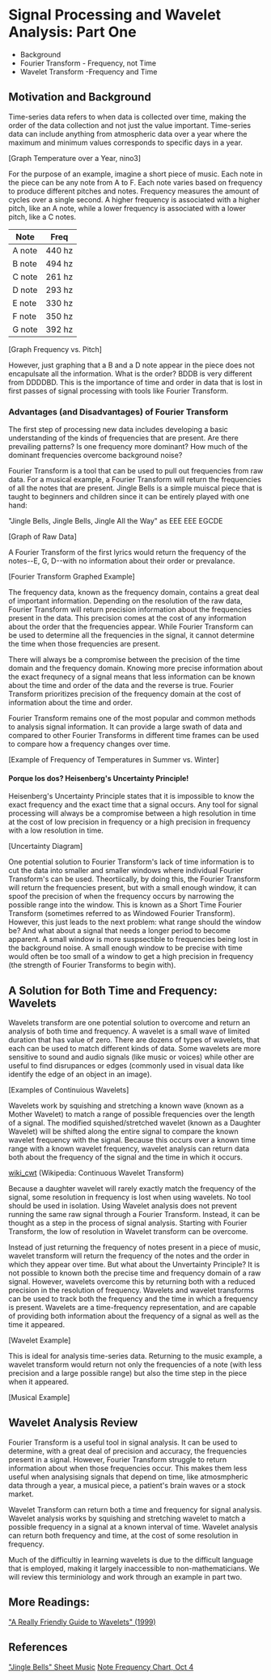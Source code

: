 
# Signal Processing and Wavelet Analysis: Part One

- Background
- Fourier Transform - Frequency, not Time
- Wavelet Transform -Frequency and Time

## Motivation and Background

Time-series data refers to when data is collected over time, making the order of the data collection and not just the value important. Time-series data can include anything from atmospheric data over a year where the maximum and minimum values corresponds to specific days in a year. 

[Graph Temperature over a Year, nino3]

For the purpose of an example, imagine a short piece of music. Each note in the piece can be any note from A to F. Each note varies based on frequency to produce different pitches and notes. Frequency measures the amount of cycles over a single second. A higher frequency is associated with a higher pitch, like an A note, while a lower frequency is associated with a lower pitch, like a C notes.
   
| Note   | Freq   |
|--------|--------|
| A note | 440 hz |
| B note | 494 hz |
| C note | 261 hz |
| D note | 293 hz |
| E note | 330 hz |
| F note | 350 hz |
| G note | 392 hz |

[Graph Frequency vs. Pitch]

However, just graphing that a B and a D note appear in the piece does not encapulsate all the information. What is the order? BDDB is very different from DDDDBD. This is the importance of time and order in data that is lost in first passes of signal processing with tools like Fourier Transform.

### Advantages (and Disadvantages) of Fourier Transform

The first step of processing new data includes developing a basic understanding of the kinds of frequencies that are present. Are there prevailing patterns? Is one frequency more dominant? How much of the dominant frequencies overcome background noise?

Fourier Transform is a tool that can be used to pull out frequencies from raw data. For a musical example, a Fourier Transform will return the frequencies of all the notes that are present. Jingle Bells is a simple muiscal piece that is taught to beginners and children since it can be entirely played with one hand: 

"Jingle Bells, Jingle Bells, Jingle All the Way" as EEE EEE EGCDE

[Graph of Raw Data]

A Fourier Transform of the first lyrics would return the frequency of the notes--E, G, D--with no information about their order or prevalance.

[Fourier Transform Graphed Example]

The frequency data, known as the frequency domain, contains a great deal of important information. Depending on the resolution of the raw data, Fourier Transform will return precision information about the frequencies present in the data. This precision comes at the cost of any information about the order that the frequencies appear. While Fourier Transform can be used to determine all the frequencies in the signal, it cannot determine the time when those frequencies are present.

There will always be a compromise between the precision of the time domain and the frequency domain. Knowing more precise information about the exact frequnecy of a signal means that less information can be known about the time and order of the data and the reverse is true. Fourier Transform prioritizes precision of the frequency domain at the cost of information about the time and order.

Fourier Transform remains one of the most popular and common methods to analysis signal information. It can provide a large swath of data and compared to other Fourier Transforms in different time frames can be used to compare how a frequency changes over time.

[Example of Frequency of Temperatures in Summer vs. Winter]

#### Porque los dos? Heisenberg's Uncertainty Principle!

Heisenberg's Uncertainty Principle states that it is impossible to know the exact frequency and the exact time that a signal occurs. Any tool for signal processing will always be a compromise between a high resolution in time at the cost of low precision in frequency or a high precision in frequency with a low resolution in time.

[Uncertainty Diagram]

One potential solution to Fourier Transform's lack of time information is to cut the data into smaller and smaller windows where individual Fourier Transform's can be used. Theortiically, by doing this, the Fourier Transform will return the frequencies present, but with a small enough window, it can spoof the precision of when the frequency occurs by narrowing the possible range into the window. This is known as a Short Time Fourier Transform (sometimes referred to as Windowed Fourier Transform). However, this just leads to the next problem: what range should the window be? And what about a signal that needs a longer period to become apparent. A small window is more suspsectible to frequencies being lost in the background noise. A small enough window to be precise with time would often be too small of a window to get a high precision in frequency (the strength of Fourier Transforms to begin with).

## A Solution for Both Time and Frequency: Wavelets

Wavelets transform are one potential solution to overcome and return an analysis of both time and frequency. A wavelet is a small wave of limited duration that has value of zero. There are dozens of types of wavelets, that each can be used to match different kinds of data. Some wavelets are more sensitive to sound and audio signals (like music or voices) while other are useful to find disrupances or edges (commonly used in visual data like identify the edge of an object in an image).

[Examples of Continuious Wavelets]

Wavelets work by squishing and stretching a known wave (known as a Mother Wavelet) to match a range of possible frequencies over the length of a signal. The modified squished/stretched wavelet (known as a Daughter Wavelet) will be shifted along the entire signal to compare the known wavelet frequency with the signal. Because this occurs over a known time range with a known wavelet frequency, wavelet analysis can return data both about the frequency of the signal and the time in which it occurs.

[wiki_cwt](https://upload.wikimedia.org/wikipedia/commons/9/95/Continuous_wavelet_transform.gif)
(Wikipedia: Continuous Wavelet Transform)

Because a daughter wavelet will rarely exactly match the frequency of the signal, some resolution in frequency is lost when using wavelets. No tool should be used in isolation. Using Wavelet analysis does not prevent running the same raw signal through a Fourier Transform. Instead, it can be thought as a step in the process of signal analysis. Starting with Fourier Transform, the low of resolution in Wavelet transform can be overcome.

Instead of just returning the frequency of notes present in a piece of music, wavelet transform will return the frequency of the notes and the order in which they appear over time. But what about the Unvertainty Principle? It is not possible to known both the precise time and frequency domain of a raw signal. However, wavelets overcome this by returning both with a reduced precision in the resolution of frequency. Wavelets and wavelet transforms can be used to track both the frequency and the time in which a frequency is present. Wavelets are a time-frequency representation, and are capable of providing both information about the frequency of a signal as well as the time it appeared.

[Wavelet Example]

This is ideal for analysis time-series data. Returning to the music example, a wavelet transform would return not only the frequencies of a note (with less precision and a large possible range) but also the time step in the piece when it appeared.

[Musical Example]

## Wavelet Analysis Review

Fourier Transform is a useful tool in signal analysis. It can be used to determine, with a great deal of precision and accuracy, the frequencies present in a signal. However, Fourier Transform struggle to return information about when those frequencies occur. This makes them less useful when analysising signals that depend on time, like atmosmpheric data through a year, a musical piece, a patient's brain waves or a stock market.

Wavelet Transform can return both a time and frequency for signal analysis. Wavelet analysis works by squishing and stretching wavelet to match a possible frequency in a signal at a known interval of time. Wavelet analysis can return both frequency and time, at the cost of some resolution in frequency.

Much of the difficultiy in learning wavelets is due to the difficult language that is employed, making it largely inaccessible to non-mathematicians. We will review this terminiology and work through an example in part two.

## More Readings:

["A Really Friendly Guide to Wavelets" (1999)](https://www.cs.unm.edu/~williams/cs530/arfgtw.pdf)

## References

["Jingle Bells" Sheet Music](https://www.jamminwithyou.com/jwy-blog/jingle-bells-piano)
[Note Frequency Chart, Oct 4](https://nickfever.com/music/note-frequencies)
